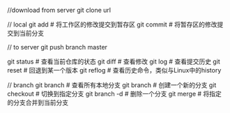 //download from server
git clone url

// local
git add # 将工作区的修改提交到暂存区
git commit # 将暂存区的修改提交到当前分支

// to server
git push branch master

git status # 查看当前仓库的状态
git diff # 查看修改
git log # 查看提交历史
git reset # 回退到某一个版本
git reflog # 查看历史命令，类似与Linux中的history

// branch
git branch # 查看所有本地分支
git branch <new-branch> # 创建一个新的分支
git checkout <branch> # 切换到指定分支
git branch -d <branch> # 删除一个分支
git merge <branch> # 将指定的分支合并到当前分支
